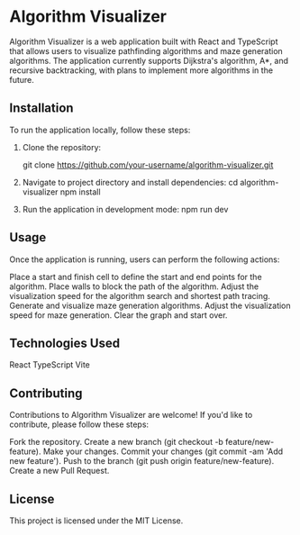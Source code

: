 # Algorithm Visualizer

Algorithm Visualizer is a web application built with React and TypeScript that allows users to visualize pathfinding algorithms and maze generation algorithms. The application currently supports Dijkstra's algorithm, A*, and recursive backtracking, with plans to implement more algorithms in the future.

## Installation

To run the application locally, follow these steps:

1. Clone the repository:

   git clone https://github.com/your-username/algorithm-visualizer.git

2. Navigate to project directory and install dependencies:
   cd algorithm-visualizer
   npm install

3. Run the application in development mode:
    npm run dev

## Usage
Once the application is running, users can perform the following actions:

Place a start and finish cell to define the start and end points for the algorithm.
Place walls to block the path of the algorithm.
Adjust the visualization speed for the algorithm search and shortest path tracing.
Generate and visualize maze generation algorithms.
Adjust the visualization speed for maze generation.
Clear the graph and start over.

## Technologies Used
React
TypeScript
Vite

## Contributing
Contributions to Algorithm Visualizer are welcome! If you'd like to contribute, please follow these steps:

Fork the repository.
Create a new branch (git checkout -b feature/new-feature).
Make your changes.
Commit your changes (git commit -am 'Add new feature').
Push to the branch (git push origin feature/new-feature).
Create a new Pull Request.


## License
This project is licensed under the MIT License.
